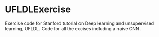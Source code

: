 UFLDLExercise
=============
Exercise code for Stanford tutorial on Deep learning and unsupervised learning, UFLDL.
Code for all the excises including a naive CNN.
